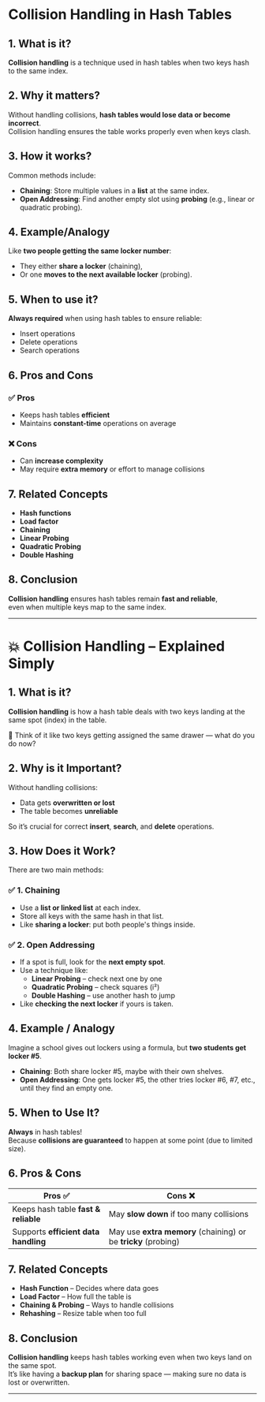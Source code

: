 # Collision Handling in Hash Tables

## 1. What is it?
**Collision handling** is a technique used in hash tables when two keys hash to the same index.

## 2. Why it matters?
Without handling collisions, **hash tables would lose data or become incorrect**.  
Collision handling ensures the table works properly even when keys clash.

## 3. How it works?
Common methods include:
- **Chaining**: Store multiple values in a **list** at the same index.
- **Open Addressing**: Find another empty slot using **probing** (e.g., linear or quadratic probing).

## 4. Example/Analogy
Like **two people getting the same locker number**:  
- They either **share a locker** (chaining),  
- Or one **moves to the next available locker** (probing).

## 5. When to use it?
**Always required** when using hash tables to ensure reliable:
- Insert operations  
- Delete operations  
- Search operations  

## 6. Pros and Cons

### ✅ Pros
- Keeps hash tables **efficient**
- Maintains **constant-time** operations on average

### ❌ Cons
- Can **increase complexity**
- May require **extra memory** or effort to manage collisions

## 7. Related Concepts
- **Hash functions**
- **Load factor**
- **Chaining**
- **Linear Probing**
- **Quadratic Probing**
- **Double Hashing**

## 8. Conclusion
**Collision handling** ensures hash tables remain **fast and reliable**,  
even when multiple keys map to the same index.

---

# 💥 Collision Handling – Explained Simply

## 1. What is it?
**Collision handling** is how a hash table deals with two keys landing at the same spot (index) in the table.

🔑 Think of it like two keys getting assigned the same drawer — what do you do now?

## 2. Why is it Important?
Without handling collisions:
- Data gets **overwritten or lost**
- The table becomes **unreliable**

So it’s crucial for correct **insert**, **search**, and **delete** operations.

## 3. How Does it Work?
There are two main methods:

### ✅ 1. Chaining
- Use a **list or linked list** at each index.
- Store all keys with the same hash in that list.
- Like **sharing a locker**: put both people's things inside.

### ✅ 2. Open Addressing
- If a spot is full, look for the **next empty spot**.
- Use a technique like:
  - **Linear Probing** – check next one by one
  - **Quadratic Probing** – check squares (i²)
  - **Double Hashing** – use another hash to jump
- Like **checking the next locker** if yours is taken.

## 4. Example / Analogy
Imagine a school gives out lockers using a formula, but **two students get locker #5**.

- **Chaining**: Both share locker #5, maybe with their own shelves.
- **Open Addressing**: One gets locker #5, the other tries locker #6, #7, etc., until they find an empty one.

## 5. When to Use It?
**Always** in hash tables!  
Because **collisions are guaranteed** to happen at some point (due to limited size).

## 6. Pros & Cons

| Pros ✅                             | Cons ❌                                  |
|------------------------------------|------------------------------------------|
| Keeps hash table **fast & reliable** | May **slow down** if too many collisions |
| Supports **efficient data handling** | May use **extra memory** (chaining) or be **tricky** (probing) |

## 7. Related Concepts
- **Hash Function** – Decides where data goes  
- **Load Factor** – How full the table is  
- **Chaining & Probing** – Ways to handle collisions  
- **Rehashing** – Resize table when too full

## 8. Conclusion
**Collision handling** keeps hash tables working even when two keys land on the same spot.  
It’s like having a **backup plan** for sharing space — making sure no data is lost or overwritten.

---
